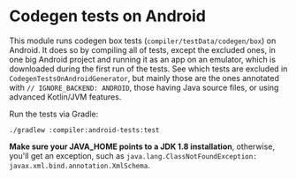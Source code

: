 # Codegen tests on Android

This module runs codegen box tests (`compiler/testData/codegen/box`) on Android. It does so by compiling all of tests,
except the excluded ones, in one big Android project and running it as an app on an emulator, which is downloaded during
the first run of the tests. See which tests are excluded in `CodegenTestsOnAndroidGenerator`, but mainly those are the
ones annotated with `// IGNORE_BACKEND: ANDROID`, those having Java source files, or using advanced Kotlin/JVM features.

Run the tests via Gradle:

```
./gradlew :compiler:android-tests:test
```

**Make sure your JAVA_HOME points to a JDK 1.8 installation**, otherwise, you'll get an exception, such as
`java.lang.ClassNotFoundException: javax.xml.bind.annotation.XmlSchema`.
